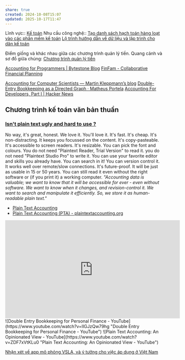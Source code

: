 ```yaml
---
share: true
created: 2024-10-08T15:07
updated: 2025-10-17T11:47
---
```

Lĩnh vực:: [Kế toán](../../L%C4%A9nh%20v%E1%BB%B1c/K%E1%BA%BF%20to%C3%A1n/index.md)
Nhu cầu công nghệ:: [Tạo danh sách hạch toán hàng loạt vào các phần mềm kế toán](../../Nhu%20c%E1%BA%A7u%20c%C3%B4ng%20ngh%E1%BB%87/H%E1%BB%87%20th%E1%BB%91ng%20th%C3%B4ng%20tin/T%E1%BB%B1%20%C4%91%E1%BB%99ng/T%E1%BA%A1o%20danh%20s%C3%A1ch%20h%E1%BA%A1ch%20to%C3%A1n%20h%C3%A0ng%20lo%E1%BA%A1t%20v%C3%A0o%20c%C3%A1c%20ph%E1%BA%A7n%20m%E1%BB%81m%20k%E1%BA%BF%20to%C3%A1n.md)
[Lộ trình hướng dẫn về dữ liệu và lập trình cho dân kế toán](../../../%F0%9F%93%90%20D%E1%BB%B1%20%C3%A1n/C%C3%A1c%20bu%E1%BB%95i%20hu%E1%BA%A5n%20luy%E1%BB%87n%20l%E1%BA%ADp%20tr%C3%ACnh/9%20Blog/Ng%C6%B0%E1%BB%9Di%20tham%20gia/L%E1%BB%99%20tr%C3%ACnh%20h%C6%B0%E1%BB%9Bng%20d%E1%BA%ABn%20v%E1%BB%81%20d%E1%BB%AF%20li%E1%BB%87u%20v%C3%A0%20l%E1%BA%ADp%20tr%C3%ACnh%20cho%20d%C3%A2n%20k%E1%BA%BF%20to%C3%A1n.md)

Điểm giống và khác nhau giữa các chương trình quản lý tiền. Quang cảnh và sơ đồ giữa chúng: [Chương trình quản lý tiền](https://doi-thoai.deno.dev/Gm.6j.1)

[Accounting for Programmers \| Bytestone Blog](https://www.bytestone.uk/afp/)
[FinFam - Collaborative Financial Planning](https://finfam.app/)

[Accounting for Computer Scientists — Martin Kleppmann’s blog](https://martin.kleppmann.com/2011/03/07/accounting-for-computer-scientists.html)
[Double-Entry Bookkeeping as a Directed Graph · Matheus Portela](https://matheusportela.com/double-entry-bookkeeping-as-a-directed-graph)
[Accounting For Developers, Part I \| Hacker News](https://news.ycombinator.com/item?id=32495724)

## Chương trình kế toán văn bản thuần
### [Isn't plain text ugly and hard to use ?](https://hledger.org/faq.html#isnt-plain-text-ugly-and-hard-to-use-)

No way, it's great, honest. We love it. You'll love it. It's fast. It's cheap. It's non-distracting. It keeps you focussed on the content. It's copy-pasteable. It's accessible to screen readers. It's resizable. You can pick the font and colours. You do not need "Plaintext Reader, Trial Version" to read it. you do not need "Plaintext Studio Pro" to write it. You can use your favorite editor and skills you already have. You can search in it! You can version control it. It works well over remote/slow connections. It's future-proof. It will be just as usable in 15 or 50 years. You can still read it even without the right software or (if you print it) a working computer. _"Accounting data is valuable; we want to know that it will be accessible for ever - even without software. We want to know when it changes, and revision-control it. We want to search and manipulate it efficiently. So, we store it as human-readable plain text."_


- [Plain Text Accounting](https://blog.emacsen.net/profit-first-constraints-plain-text-accounting.html "")
- [Plain Text Accounting (PTA) - plaintextaccounting.org](https://plaintextaccounting.org/ "Plain Text Accounting (PTA) - plaintextaccounting.org")

<iframe width="560" height="315" src="https://www.youtube.com/embed/watch?v=mFzctYkktXQ "&quot;Managing Your Finances Using Python&quot; - Brian Ryall - YouTube"" title="YouTube video player" frameborder="0" allow="accelerometer; autoplay; clipboard-write; encrypted-media; gyroscope; picture-in-picture; web-share" referrerpolicy="strict-origin-when-cross-origin" allowfullscreen></iframe>
![Double Entry Bookkeeping for Personal Finance - YouTube](https://www.youtube.com/watch?v=lIGJzQw79hg "Double Entry Bookkeeping for Personal Finance - YouTube")
![Plain Text Accounting: An Opinionated View - YouTube](https://www.youtube.com/watch?v=ZDF7xVtKLu0 "Plain Text Accounting: An Opinionated View - YouTube")


[Nhận xét về app mô phỏng VSLA, và ý tưởng cho việc áp dụng ở Việt Nam](../../../%F0%9F%93%90%20D%E1%BB%B1%20%C3%A1n/C%C3%B4ng%20c%E1%BB%A5%20cho%20h%E1%BB%87%20sinh%20th%C3%A1i/Nh%E1%BA%ADn%20x%C3%A9t%20v%E1%BB%81%20app%20m%C3%B4%20ph%E1%BB%8Fng%20VSLA,%20v%C3%A0%20%C3%BD%20t%C6%B0%E1%BB%9Fng%20cho%20vi%E1%BB%87c%20%C3%A1p%20d%E1%BB%A5ng%20%E1%BB%9F%20Vi%E1%BB%87t%20Nam.md)